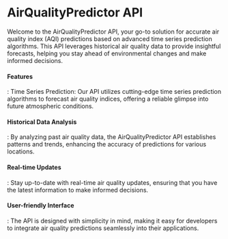 <h1>AirQualityPredictor API</h1>
<p>Welcome to the AirQualityPredictor API, your go-to solution for accurate air quality index (AQI) predictions based on advanced time series prediction algorithms. This API leverages historical air quality data to provide insightful forecasts, helping you stay ahead of environmental changes and make informed decisions.</p>

<h4>Features</h4>:
Time Series Prediction: Our API utilizes cutting-edge time series prediction algorithms to forecast air quality indices, offering a reliable glimpse into future atmospheric conditions.

<h4>Historical Data Analysis</h4>: By analyzing past air quality data, the AirQualityPredictor API establishes patterns and trends, enhancing the accuracy of predictions for various locations.

<h4>Real-time Updates</h4>: Stay up-to-date with real-time air quality updates, ensuring that you have the latest information to make informed decisions.

<h4>User-friendly Interface</h4>: The API is designed with simplicity in mind, making it easy for developers to integrate air quality predictions seamlessly into their applications.
